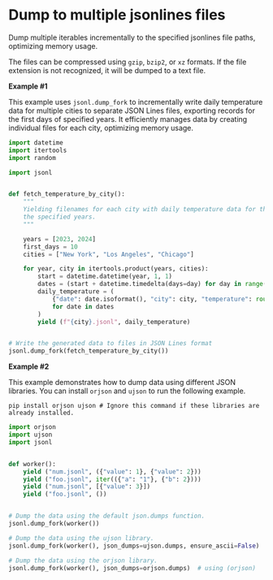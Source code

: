 # Dump to multiple jsonlines files

Dump multiple iterables incrementally to the specified jsonlines file paths, optimizing memory usage.

The files can be compressed using `gzip`, `bzip2`, or `xz` formats. If the file extension is not recognized, it will be
dumped to a text file.

**Example #1**

This example uses `jsonl.dump_fork` to incrementally write daily temperature data for multiple cities to separate JSON
Lines files, exporting records for the first days of specified years.
It efficiently manages data by creating individual files for each city, optimizing memory usage.

```python
import datetime
import itertools
import random

import jsonl


def fetch_temperature_by_city():
    """
    Yielding filenames for each city with daily temperature data for the initial days of
    the specified years.
    """

    years = [2023, 2024]
    first_days = 10
    cities = ["New York", "Los Angeles", "Chicago"]

    for year, city in itertools.product(years, cities):
        start = datetime.datetime(year, 1, 1)
        dates = (start + datetime.timedelta(days=day) for day in range(first_days))
        daily_temperature = (
            {"date": date.isoformat(), "city": city, "temperature": round(random.uniform(-10, 35), 2)}
            for date in dates
        )
        yield (f"{city}.jsonl", daily_temperature)


# Write the generated data to files in JSON Lines format
jsonl.dump_fork(fetch_temperature_by_city())
```

**Example #2**

This example demonstrates how to dump data using different JSON libraries.
You can install `orjson` and `ujson` to run the following example.

```console
pip install orjson ujson # Ignore this command if these libraries are already installed.
```

```python
import orjson
import ujson
import jsonl


def worker():
    yield ("num.jsonl", ({"value": 1}, {"value": 2}))
    yield ("foo.jsonl", iter(({"a": "1"}, {"b": 2})))
    yield ("num.jsonl", [{"value": 3}])
    yield ("foo.jsonl", ())


# Dump the data using the default json.dumps function.
jsonl.dump_fork(worker())

# Dump the data using the ujson library.
jsonl.dump_fork(worker(), json_dumps=ujson.dumps, ensure_ascii=False)

# Dump the data using the orjson library.
jsonl.dump_fork(worker(), json_dumps=orjson.dumps)  # using (orjson)
```
